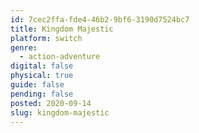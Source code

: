 ```yaml
---
id: 7cec2ffa-fde4-46b2-9bf6-3190d7524bc7
title: Kingdom Majestic
platform: switch
genre:
  - action-adventure
digital: false
physical: true
guide: false
pending: false
posted: 2020-09-14
slug: kingdom-majestic
---
```

